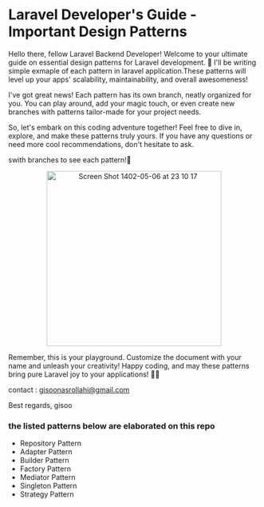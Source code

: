 # Laravel Developer's Guide - Important Design Patterns

Hello there, fellow Laravel Backend Developer! Welcome to your ultimate guide on essential design patterns for Laravel development. 🚀 I'll be writing simple exmaple of each pattern in laravel application.These patterns will level up your apps' scalability, maintainability, and overall awesomeness!

I've got great news! Each pattern has its own branch, neatly organized for you. You can play around, add your magic touch, or even create new branches with patterns tailor-made for your project needs.

So, let's embark on this coding adventure together! Feel free to dive in, explore, and make these patterns truly yours. If you have any questions or need more cool recommendations, don't hesitate to ask.

swith branches to see each pattern!🚀
<div class="flex" align="center">
  <img  width="350" alt="Screen Shot 1402-05-06 at 23 10 17" src="https://github.com/gisooNasr/laravel-design-patterns/assets/113020788/8718102c-f3f2-4f0e-9522-94c953c241ce">

</div>

Remember, this is your playground. Customize the document with your name and unleash your creativity! Happy coding, and may these patterns bring pure Laravel joy to your applications! 🎉🌟

contact : gisoonasrollahi@gmail.com

Best regards,
gisoo


### the listed patterns below are elaborated on this repo

- Repository Pattern
- Adapter Pattern
- Builder Pattern
- Factory Pattern
- Mediator Pattern
- Singleton Pattern
- Strategy Pattern
